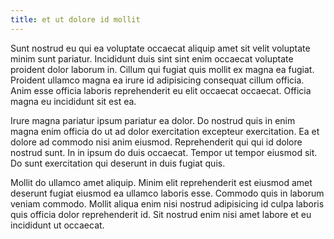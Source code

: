 ```yaml
---
title: et ut dolore id mollit
---
```


Sunt nostrud eu qui ea voluptate occaecat aliquip amet sit velit voluptate minim sunt pariatur. Incididunt duis sint sint enim occaecat voluptate proident dolor laborum in. Cillum qui fugiat quis mollit ex magna ea fugiat. Proident ullamco magna ea irure id adipisicing consequat cillum officia. Anim esse officia laboris reprehenderit eu elit occaecat occaecat. Officia magna eu incididunt sit est ea.

Irure magna pariatur ipsum pariatur ea dolor. Do nostrud quis in enim magna enim officia do ut ad dolor exercitation excepteur exercitation. Ea et dolore ad commodo nisi anim eiusmod. Reprehenderit qui qui id dolore nostrud sunt. In in ipsum do duis occaecat. Tempor ut tempor eiusmod sit. Do sunt exercitation qui deserunt in duis fugiat quis.

Mollit do ullamco amet aliquip. Minim elit reprehenderit est eiusmod amet deserunt fugiat eiusmod ea ullamco laboris esse. Commodo quis in laborum veniam commodo. Mollit aliqua enim nisi nostrud adipisicing id culpa laboris quis officia dolor reprehenderit id. Sit nostrud enim nisi amet labore et eu incididunt ut occaecat.